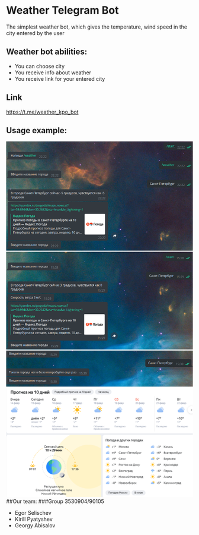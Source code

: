 # Weather Telegram Bot
The simplest weather bot, which gives the temperature, wind speed in the city entered by the user
## Weather bot abilities:
- You can choose city 
- You receive info about weather
- You receive link for your entered city
## Link
https://t.me/weather_kpo_bot
## Usage example:
![img.png](img.png)
![img_1.png](img_1.png)
![img_2.png](img_2.png)
![img_3.png](img_3.png)
##Our team:
###Group 3530904/90105
- Egor Selischev
- Kirill Pyatyshev
- Georgy Abisalov